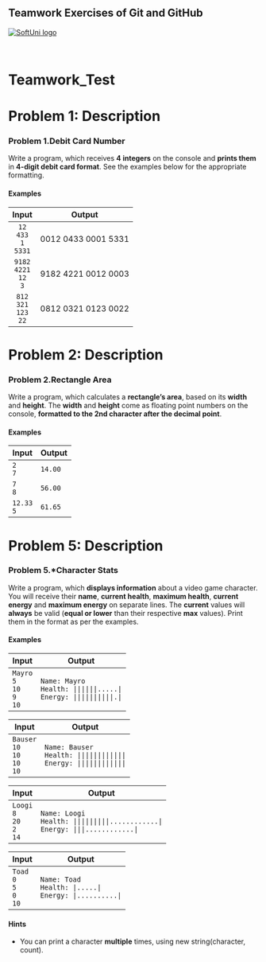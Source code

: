 ## Teamwork Exercises of Git and GitHub

<a href="https://softuni.bg/trainings/resources/officedocument/29648/team-exercise-problem-descriptions-software-technologies-march-2018" rel="GitandGitHub-Teamwork">  ![SoftUni logo][logo] <a/>

[logo]: http://innovationstarterbox.bg/wp-content/uploads/2016/05/Softuni_logo_trasparent.png "Logo Title Text 2"


<br/>

# Teamwork_Test

# Problem 1: Description
### Problem 1.**Debit Card Number**

Write a program, which receives **4 integers** on the
console and **prints them** in **4-digit debit card format**. See the examples below for the appropriate formatting.

#### **Examples**

|          Input                    |         Output         |
|:---------------------------------:|:----------------------:|
| `12`<br/>`433`<br/>`1`<br/>`5331` | 0012 0433 0001 5331    |
| `9182`<br/>`4221`<br/>`12`<br/>`3`| 9182 4221 0012 0003    |
| `812`<br/>`321`<br/>`123`<br/>`22`| 0812 0321 0123 0022    |


# Problem 2: Description
### Problem 2.**Rectangle Area**

Write a program, which calculates a **rectangle’s area**, based on its **width** and **height**. The **width** and **height** come as floating point numbers on the console, **formatted to the 2nd character after the decimal point**.

#### **Examples**

|    Input        |    Output    |
|-----------------|--------------|
| `2`<br/>`7`     |`14.00`       |
| `7`<br/>`8`     |`56.00`       |
| `12.33`<br/>`5` |`61.65`       |

# Problem 5: Description
### Problem 5.**\*Character Stats**

Write a program, which **displays information** about a video game character. You will receive their **name**, **current health**, **maximum health**, **current energy** and **maximum energy** on separate lines. The **current** values will **always** be valid (**equal or lower** than their respective **max** values). Print them in the format as per the examples.

#### **Examples**

|    Input                                       |    Output                                                                                 |
|------------------------------------------------|-------------------------------------------------------------------------------------------|
|    `Mayro`<br/>`5`<br/>`10`<br/>`9`<br/>`10`   |    `Name: Mayro`<br/>`Health: \|\|\|\|\|\|.....\|`<br/>`Energy: \|\|\|\|\|\|\|\|\|\|.\|`  |


|    Input                                          |    Output                                                                                         |
|---------------------------------------------------|---------------------------------------------------------------------------------------------------|
|    `Bauser`<br/>`10`<br/>`10`<br/>`10`<br/>`10`   |    `Name: Bauser`<br/>`Health: \|\|\|\|\|\|\|\|\|\|\|\|`<br/>`Energy: \|\|\|\|\|\|\|\|\|\|\|\|`   |



|    Input                                       |    Output                                                                                            |
|------------------------------------------------|------------------------------------------------------------------------------------------------------|
|    `Loogi`<br/>`8`<br/>`20`<br/>`2`<br/>`14`   |    `Name: Loogi`<br/>`Health: \|\|\|\|\|\|\|\|\|............\|`<br/>`Energy: \|\|\|............\|`   |



|    Input                                     |    Output                                                              |
|----------------------------------------------|------------------------------------------------------------------------|
|    `Toad`<br/>`0`<br/>`5`<br/>`0`<br/>`10`   |    `Name: Toad`<br/>`Health: \|.....\|`<br/>`Energy: \|..........\|`   |

#### Hints
        
* You can print a character **multiple** times, using new string(character, count).


 